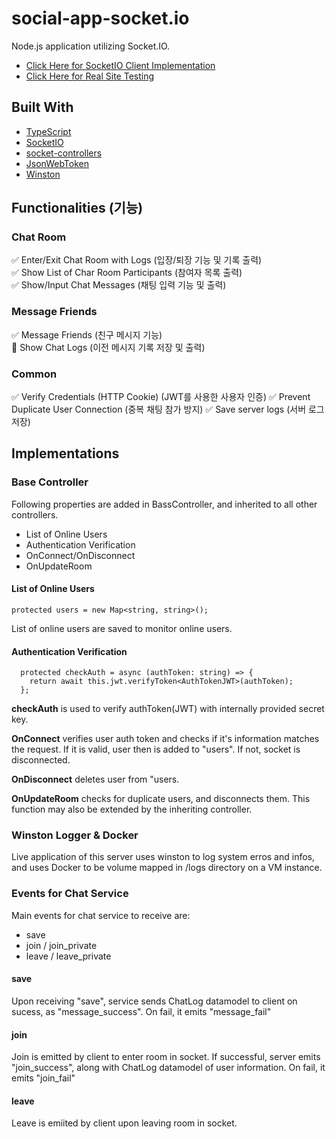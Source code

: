 # social-app-socket.io
Node.js application utilizing Socket.IO.

- [Click Here for SocketIO Client Implementation](https://github.com/soooooyoung/react-social-app)
- [Click Here for Real Site Testing](https://snsus.click/)

## Built With

- [TypeScript](https://www.typescriptlang.org/)
- [SocketIO](https://socket.io/)
- [socket-controllers](https://github.com/typestack/socket-controllers)
- [JsonWebToken](https://www.npmjs.com/package/jsonwebtoken)
- [Winston](https://nodei.co/npm/winston/)

## Functionalities (기능) 

### Chat Room

✅ Enter/Exit Chat Room with Logs (입장/퇴장 기능 및 기록 출력)  
✅ Show List of Char Room Participants (참여자 목록 출력)  
✅ Show/Input Chat Messages (채팅 입력 기능 및 출력)  

### Message Friends

✅ Message Friends (친구 메시지 기능)  
🔲 Show Chat Logs (이전 메시지 기록 저장 및 출력)  

### Common

✅ Verify Credentials (HTTP Cookie) (JWT를 사용한 사용자 인증)
✅ Prevent Duplicate User Connection (중복 채팅 참가 방지) 
✅ Save server logs (서버 로그 저장) 
## Implementations 

### Base Controller

Following properties are added in BassController, and inherited to all other controllers.
- List of Online Users
- Authentication Verification 
- OnConnect/OnDisconnect
- OnUpdateRoom


#### List of Online Users
```
protected users = new Map<string, string>(); 
```
List of online users are saved to monitor online users. 

#### Authentication Verification
```
  protected checkAuth = async (authToken: string) => {
    return await this.jwt.verifyToken<AuthTokenJWT>(authToken);
  };
```
**checkAuth** is used to verify authToken(JWT) with internally provided secret key.

**OnConnect** verifies user auth token and checks if it's information matches the request. If it is valid, user then is added to "users". If not, socket is disconnected.

**OnDisconnect** deletes user from "users.

**OnUpdateRoom** checks for duplicate users, and disconnects them. This function may also be extended by the inheriting controller.

### Winston Logger & Docker

Live application of this server uses winston to log system erros and infos, and uses Docker to be volume mapped in /logs directory on a VM instance.

### Events for Chat Service

Main events for chat service to receive are:
- save
- join / join_private
- leave / leave_private

#### save

Upon receiving "save", service sends ChatLog datamodel to client on sucess, as "message_success". On fail, it emits "message_fail"

#### join

Join is emitted by client to enter room in socket. If successful, server emits "join_success", along with ChatLog datamodel of user information. On fail, it emits "join_fail"

#### leave

Leave is emiited by client upon leaving room in socket. 

